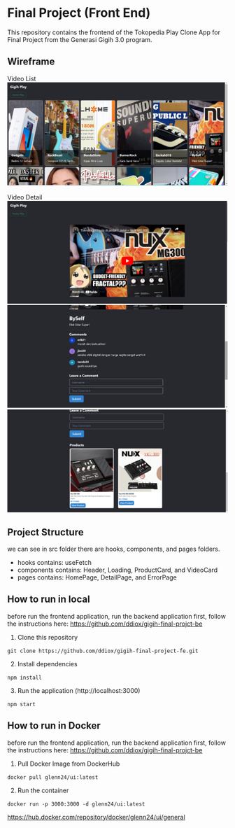 # Final Project (Front End)

This repository contains the frontend of the Tokopedia Play Clone App for Final Project from the Generasi Gigih 3.0 program.

## Wireframe

Video List
![alt text](https://github.com/ddiox/gigih-final-project-fe/blob/master/docs/videolist.png?raw=true)

Video Detail
![alt text](https://github.com/ddiox/gigih-final-project-fe/blob/master/docs/videodetail1.png?raw=true)
![alt text](https://github.com/ddiox/gigih-final-project-fe/blob/master/docs/videodetail2.png?raw=true)
![alt text](https://github.com/ddiox/gigih-final-project-fe/blob/master/docs/videodetail3.png?raw=true)

## Project Structure

we can see in src folder there are hooks, components, and pages folders.

- hooks contains: useFetch
- components contains: Header, Loading, ProductCard, and VideoCard
- pages contains: HomePage, DetailPage, and ErrorPage

## How to run in local

before run the frontend application, run the backend application first, follow the instructions here:
https://github.com/ddiox/gigih-final-projct-be

1. Clone this repository

```
git clone https://github.com/ddiox/gigih-final-project-fe.git
```

2. Install dependencies

```
npm install
```

3. Run the application (http://localhost:3000)

```
npm start
```

## How to run in Docker

before run the frontend application, run the backend application first, follow the instructions here:
https://github.com/ddiox/gigih-final-projct-be

1. Pull Docker Image from DockerHub

```
docker pull glenn24/ui:latest
```

2. Run the container

```
docker run -p 3000:3000 -d glenn24/ui:latest
```

https://hub.docker.com/repository/docker/glenn24/ui/general
